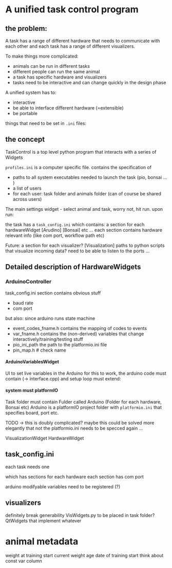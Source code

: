 # A unified task control program
## the problem:
A task has a range of different hardware that needs to communicate with each other and each task has a range of different visualizers.

To make things more complicated:
+ animals can be run in different tasks
+ different people can run the same animal
+ a task has specific hardware and visualizers
+ tasks need to be interactive and can change quickly in the design phase

A unified system has to:
+ interactive
+ be able to interface different hardware (=extensible)
+ be portable

things that need to be set in `.ini` files:

## the concept
TaskControl is a top level python program that interacts with a series of Widgets

`profiles.ini` is a computer specific file.
contains the specification of 
+ paths to all system executables needed to launch the task (pio, bonsai ... )
+ a list of users
+ for each user: task folder and animals folder (can of course be shared across users)

The main settings widget - select animal and task, worry not, hit run.
upon run:

the task has a `task_config.ini`
which contains:
a section for each hardwareWidget
[Arudino]
[Bonsai]
etc ... 
each section contains hardware relevant info (like com port, workflow path etc)

Future: a section for each visualizer?
[Visualization]
paths to python scripts that visualize incoming data? need to be able to listen to the ports ... 

## Detailed description of HardwareWidgets
### ArduinoController
task_config.ini section contains obvious stuff
+ baud rate
+ com port

but also: since arduino runs state machine
+ event_codes_fname.h
contains the mapping of codes to events
+ var_fname.h
contains the (non-derived) variables that change interactively/training/testing stuff
+ pio_ini_path
the path to the platformio.ini file
+ pin_map.h # check name

#### ArduinoVariablesWidget
UI to set live variables in the Arduino
for this to work, the arduino code must contain (-> interface.cpp)
and setup
loop must extend:

#### system must platformIO
Task folder must contain Fulder called Arduino (Folder for each hardware, Bonsai etc)
Arduino is a platformIO project folder with `platformio.ini` that specifies board, port etc.

TODO -> this is doubly complicated? maybe this could be solved more elegantly that not the platformio.ini needs to be specced again ...


VisualizationWidget
HardwareWidget

## task_config.ini
each task needs one

which has sections for each hardware
each section has com port 

arduino modifyable variables
need to be registered (?)

## visualizers
definitely break generability
VisWidgets.py to be placed in task folder?
QtWidgets that implement whatever

# animal metadata
weight at training start
current weight
age
date of training start
think about const var column

